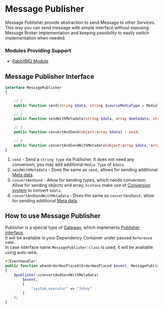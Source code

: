 # Message Publisher

Message Publisher provide abstraction to send Message to other Services.\
This way you can send message with simple interface without exposing Message Broker implementation and keeping possibility to easily switch implementation when needed.

### Modules Providing Support

* [RabbitMQ Module](../../modules/amqp-support-rabbitmq/#message-publisher)

## Message Publisher Interface

```php
interface MessagePublisher
{

    // 1
    public function send(string $data, string $sourceMediaType = MediaType::TEXT_PLAIN) : void;

    // 2
    public function sendWithMetadata(string $data, array $metadata, string $sourceMediaType = MediaType::TEXT_PLAIN) : void;

    // 3
    public function convertAndSend(object|array $data) : void;

    // 4
    public function convertAndSendWithMetadata(object|array $data, array $metadata) : void;
}
```

1. `send` - Send a `string type` via Publisher. It does not need any conversion, you may add additional `Media Type` of `$data`.
2. `sendWithMetadata` - Does the same as `send,` allows for sending additional [Meta data](../../tutorial-php-ddd-cqrs-event-sourcing/php-metadata-method-invocation.md#metadata).
3. `convertAndSend` - Allow for sending types, which needs conversion. Allow for sending objects and array, `Ecotone` make use of [Conversion system](../../messaging/conversion/conversion/) to convert `$data`.
4. `convertAndSendWithMetadata` - Does the same as `convertAndSend,` allow for sending additional [Meta data](../../tutorial-php-ddd-cqrs-event-sourcing/php-metadata-method-invocation.md#metadata).

## How to use Message Publisher

Publisher is a special type of [Gateway](../../messaging/messaging-concepts/messaging-gateway.md), which implements [Publisher interface](../../modules/amqp-support-rabbitmq/#available-actions).\
It will be available in your Dependency Container under passed `Reference name.`\
In case interface name `MessagePublisher:class` is used, it will be available using auto-wire.

```php
#[EventHandler] 
public function whenOrderWasPlaced(OrderWasPlaced $event, MessagePublisher $publisher) : void
{
    $publisher->convertAndSendWithMetadata(
        $event,
        [
            "system.executor" => "Johny"
        ]
    );
}
```
